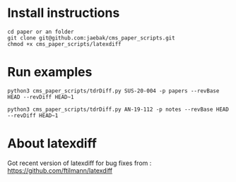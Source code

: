 # Install instructions
```
cd paper or an folder
git clone git@github.com:jaebak/cms_paper_scripts.git
chmod +x cms_paper_scripts/latexdiff
```

# Run examples
```
python3 cms_paper_scripts/tdrDiff.py SUS-20-004 -p papers --revBase HEAD --revDiff HEAD~1
```
```
python3 cms_paper_scripts/tdrDiff.py AN-19-112 -p notes --revBase HEAD --revDiff HEAD~1
```

# About latexdiff
Got recent version of latexdiff for bug fixes from : https://github.com/ftilmann/latexdiff
